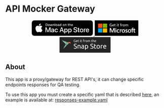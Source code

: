 
# API Mocker Gateway

<p align="center">
	<a href="https://apps.apple.com/br/app/api-mocker-gateway/id6446056234">
		<img src="marketing/app_store_badge.svg"  height="50px"/>
	</a>
	<a href="https://apps.microsoft.com/store/detail/api-mocker-gateway/9NVD2K8CB7RG">
		<img src="marketing/microsoft_store_badge.svg" height="50px"/>
	</a>
	<a href="https://snapcraft.io/api-mocker-gateway">
		<img src="marketing/snap_store_badge.svg" height="50px"/>
	</a>
</p>

## About

This app is a proxy/gateway for REST API's, it can change specific endpoints responses for QA testing.

To use this app you must create a specific yaml that is described [here](docs/YAML_CONFIG_FILE_REFERENCE.md), an example is available at: [responses-example.yaml](responses-example.yaml)
